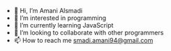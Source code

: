 - 👋 Hi, I’m Amani Alsmadi
- 👀 I’m interested in programming
- 🌱 I’m currently learning JavaScript
- 💞️ I’m looking to collaborate with other programmers
- 📫 How to reach me smadi.amani94@gmail.com

<!---
AmaniAlsmadi/AmaniAlsmadi is a ✨ special ✨ repository because its `README.md` (this file) appears on your GitHub profile.
You can click the Preview link to take a look at your changes.
--->
